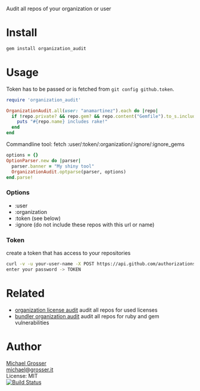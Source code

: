 Audit all repos of your organization or user

Install
=======

```Bash
gem install organization_audit
```

Usage
=====

Token has to be passed or is fetched from `git config github.token`.

<!-- example all -->
```Ruby
require 'organization_audit'

OrganizationAudit.all(user: "anamartinez").each do |repo|
  if !repo.private? && repo.gem? && repo.content("Gemfile").to_s.include?("rake")
    puts "#{repo.name} includes rake!"
  end
end
```
<!-- example -->

Commandline tool: fetch :user/:token/:organization/:ignore/:ignore_gems
<!-- example optparse -->
```Ruby
options = {}
OptionParser.new do |parser|
  parser.banner = "My shiny tool"
  OrganizationAudit.optparse(parser, options)
end.parse!
```
<!-- example -->

### Options
 - :user
 - :organization
 - :token (see below)
 - :ignore (do not include these repos with this url or name)

### Token

create a token that has access to your repositories

```Bash
curl -v -u your-user-name -X POST https://api.github.com/authorizations --data '{"scopes":["repo"]}'
enter your password -> TOKEN
```

Related
=======
 - [organization license audit](https://github.com/grosser/organization_license_audit) audit all repos for used licenses
 - [bundler organization audit](https://github.com/grosser/bundler-organization_audit) audit all repos for ruby and gem vulnerabilities

Author
======
[Michael Grosser](http://grosser.it)<br/>
michael@grosser.it<br/>
License: MIT<br/>
[![Build Status](https://travis-ci.org/grosser/organization_audit.png)](https://travis-ci.org/grosser/organization_audit)
